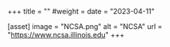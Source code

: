 +++
title = ""
#weight =
date = "2023-04-11"

[asset]
  image = "NCSA.png"
  alt = "NCSA"
  url = "https://www.ncsa.illinois.edu"
+++

